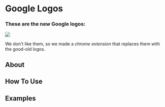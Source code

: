 # Google Logos 
### These are the new Google logos:
![](https://raw.githubusercontent.com/sharp30/Google-Logos/main/images/all_logos.jpg)

We don't like them, so we made a *chrome extension* that replaces them with the good-old logos.
## About
## How To Use
## Examples

